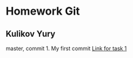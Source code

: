 # Homework Git
## Kulikov Yury
master, commit 1. My first commit
[Link for task 1](https://github.com/YuraKulikov/homework/commit/1488fb53739d0fe0218e60d3451a845722664e8e)
